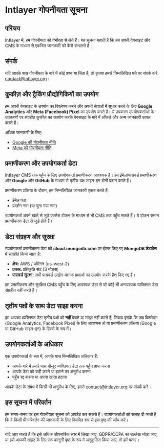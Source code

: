 # Intlayer गोपनीयता सूचना

## परिचय

Intlayer में, हम गोपनीयता को गंभीरता से लेते हैं। यह सूचना बताती है कि हम अपनी वेबसाइट और CMS के माध्यम से एकत्रित जानकारी को कैसे संभालते हैं।

## संपर्क

यदि आपके पास गोपनीयता के बारे में कोई प्रश्न या चिंता है, तो कृपया हमसे निम्नलिखित पते पर संपर्क करें: [contact@intlayer.org](mailto:contact@intlayer.org)।

## कुकीज़ और ट्रैकिंग प्रौद्योगिकियों का उपयोग

हम अपनी वेबसाइट के उपयोग का विश्लेषण करने और अपनी सेवाओं में सुधार करने के लिए **Google Analytics** और **Meta (Facebook) Pixel** का उपयोग करते हैं। ये उपकरण उपयोगकर्ताओं के उपकरणों पर संग्रहीत कुकीज़ का उपयोग करके वेबसाइट के बारे में आँकड़े और अन्य जानकारी उत्पन्न करते हैं।

अधिक जानकारी के लिए:

- [Google की गोपनीयता नीति](https://policies.google.com/privacy)
- [Meta की गोपनीयता नीति](https://www.facebook.com/privacy/policy)

## प्रमाणीकरण और उपयोगकर्ता डेटा

Intlayer CMS तक पहुँच के लिए उपयोगकर्ता प्रमाणीकरण आवश्यक है। हम ईमेल/पासवर्ड प्रमाणीकरण और **Google** और **GitHub** के माध्यम से तृतीय-पक्ष साइन-इन दोनों प्रदान करते हैं।

प्रमाणीकरण प्रक्रिया के दौरान, हम निम्नलिखित जानकारी एकत्र करते हैं:

- ईमेल पता
- प्रदर्शन नाम (या चुना गया नाम)

उपयोगकर्ता अपने खाते से जुड़े एक्सेस टोकन के माध्यम से भी CMS तक पहुँच सकते हैं। ये टोकन समान प्रमाणीकरण डेटा से जुड़े होते हैं।

## डेटा संग्रहण और सुरक्षा

उपयोगकर्ता प्रमाणीकरण डेटा को **cloud.mongodb.com** पर होस्ट किए गए **MongoDB डेटाबेस** में संग्रहीत किया जाता है:

- **क्षेत्र:** AWS / ओरेगन (us-west-2)
- **प्रकार:** प्रतिकृति सेट (3 नोड्स)
- **पासवर्ड सुरक्षा:** सभी पासवर्ड उद्योग-मानक प्रथाओं का उपयोग करके हैश किए गए हैं।

हम प्रमाणीकरण और सुरक्षित CMS पहुँच के लिए आवश्यक डेटा से परे कोई भी अनावश्यक व्यक्तिगत डेटा संग्रहीत नहीं करते हैं।

## तृतीय पक्षों के साथ डेटा साझा करना

हम आपका व्यक्तिगत डेटा तृतीय पक्षों को **नहीं** बेचते या साझा नहीं करते हैं, सिवाय इसके कि जब विश्लेषण (Google Analytics, Facebook Pixel) के लिए आवश्यक हो या प्रमाणीकरण प्रक्रिया (Google या GitHub साइन-इन) के हिस्से के रूप में।

## उपयोगकर्ताओं के अधिकार

एक उपयोगकर्ता के रूप में, आपके पास निम्नलिखित अधिकार हैं:

- आपके बारे में हमारे पास मौजूद व्यक्तिगत डेटा तक पहुँच प्राप्त करना
- आपके डेटा को सही करने या हटाने का अनुरोध करना
- पहुँच रद्द करना या अपना खाता हटाना

आपके डेटा के संबंध में किसी भी अनुरोध के लिए, हमसे [contact@intlayer.org](mailto:contact@intlayer.org) पर संपर्क करें।

## इस सूचना में परिवर्तन

हम समय-समय पर इस गोपनीयता सूचना को अपडेट कर सकते हैं। उपयोगकर्ताओं को सलाह दी जाती है कि वे किसी भी परिवर्तन की जानकारी के लिए नियमित रूप से इस पृष्ठ की जाँच करें।

---

यदि आप चाहते हैं कि इसे अधिक औपचारिक स्वर में लिखा जाए, GDPR/CCPA का उल्लेख जोड़ा जाए, या इसे आपकी साइट के लिए एक कानूनी पृष्ठ के रूप में अनुकूलित किया जाए, तो हमें बताएं।
